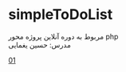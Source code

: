 # simpleToDoList
مربوط به دوره آنلاین پروژه محور php
<br>
مدرس: حسین یغمایی

[01](https://github.com/hsyir/simpleToDoList/tree/01)
